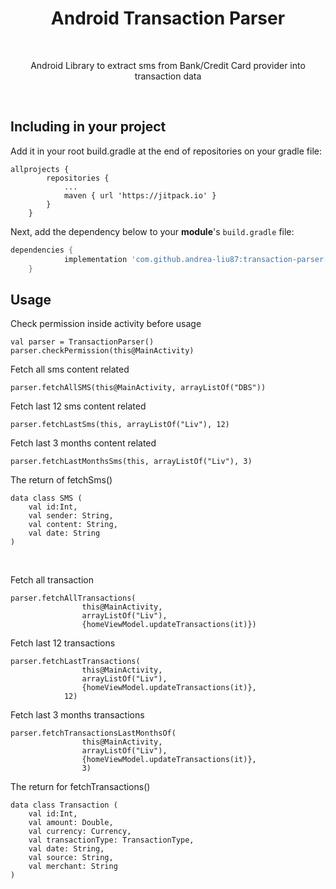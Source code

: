 <h1 align="center">Android Transaction Parser</h1></br>
<p align="center">
Android Library to extract sms from Bank/Credit Card provider into transaction data
</p>
<br>

## Including in your project
Add it in your root build.gradle at the end of repositories on your gradle file:
```Gradle
allprojects {
		repositories {
			...
			maven { url 'https://jitpack.io' }
		}
	}
```

Next, add the dependency below to your **module**'s `build.gradle` file:
```gradle
dependencies {
	        implementation 'com.github.andrea-liu87:transaction-parser:<version-name>'
	}
```

## Usage
Check permission inside activity before usage
```
val parser = TransactionParser()
parser.checkPermission(this@MainActivity)
```

Fetch all sms content related
```
parser.fetchAllSMS(this@MainActivity, arrayListOf("DBS"))
```
Fetch last 12 sms content related
```
parser.fetchLastSms(this, arrayListOf("Liv"), 12)
```
Fetch last 3 months content related
```
parser.fetchLastMonthsSms(this, arrayListOf("Liv"), 3)
```

The return of fetchSms()
```
data class SMS (
    val id:Int,
    val sender: String,
    val content: String,
    val date: String
)
 ```
 <br>

 Fetch all transaction
```
parser.fetchAllTransactions(
                this@MainActivity,
                arrayListOf("Liv"),
                {homeViewModel.updateTransactions(it)})
```
Fetch last 12 transactions
```
parser.fetchLastTransactions(
                this@MainActivity,
                arrayListOf("Liv"),
                {homeViewModel.updateTransactions(it)},
            12)
```
Fetch last 3 months transactions
```
parser.fetchTransactionsLastMonthsOf(
                this@MainActivity,
                arrayListOf("Liv"),
                {homeViewModel.updateTransactions(it)},
                3)
```

The return for fetchTransactions()
```
data class Transaction (
    val id:Int,
    val amount: Double,
    val currency: Currency,
    val transactionType: TransactionType,
    val date: String,
    val source: String,
    val merchant: String
)
```

